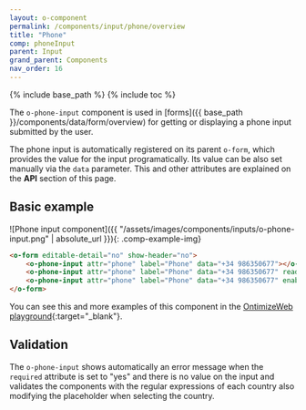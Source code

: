 ```yaml
---
layout: o-component
permalink: /components/input/phone/overview
title: "Phone"
comp: phoneInput
parent: Input
grand_parent: Components
nav_order: 16
---
```


{% include base_path %}
{% include toc %}

The `o-phone-input` component is used in [forms]({{ base_path }}/components/data/form/overview) for getting or displaying a phone input submitted by the user.

The phone input is automatically registered on its parent `o-form`, which provides the value for the input programatically. Its value can be also set manually via the `data` parameter. This and other attributes are explained on the **API** section of this page.

## Basic example
![Phone input component]({{ "/assets/images/components/inputs/o-phone-input.png" | absolute_url }}){: .comp-example-img}

```html
<o-form editable-detail="no" show-header="no">
    <o-phone-input attr="phone" label="Phone" data="+34 986350677"></o-phone-input>
    <o-phone-input attr="phone" label="Phone" data="+34 986350677" read-only="no" required="yes"></o-phone-input>
    <o-phone-input attr="phone" label="Phone" data="+34 986350677" enabled="no"></o-phone-input>
</o-form>
```
You can see this and more examples of this component in the [OntimizeWeb playground]({{site.playgroundurl}}/main/inputs/phone){:target="_blank"}.

## Validation
The `o-phone-input` shows automatically an error message when the `required` attribute is set to "yes" and there is no value on the input and validates the components with the regular expressions of each country also modifying the placeholder when selecting the country.


